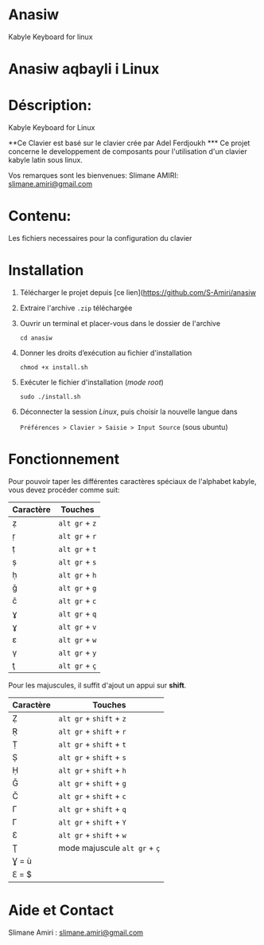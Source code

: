 # Anasiw
Kabyle Keyboard for linux
# Anasiw aqbayli i Linux


Déscription:
=============
Kabyle Keyboard for Linux

**Ce Clavier est basé sur le clavier crée par Adel Ferdjoukh ***
Ce projet concerne le developpement de composants pour l'utilisation d'un clavier kabyle latin sous linux.


Vos remarques sont les bienvenues:
Slimane AMIRI:
slimane.amiri@gmail.com

Contenu:
========
Les fichiers necessaires pour la configuration du clavier

Installation
============

1. Télécharger le projet depuis [ce lien](https://github.com/S-Amiri/anasiw
2. Extraire l'archive `.zip` téléchargée
3. Ouvrir un terminal et placer-vous dans le dossier de l'archive

	`cd anasiw`

4. Donner les droits d’exécution au fichier d'installation
	
	`chmod +x install.sh`

5. Exécuter le fichier d'installation (*mode root*)

	`sudo ./install.sh`

6. Déconnecter la session *Linux*, puis choisir la nouvelle langue dans

	`Préférences > Clavier > Saisie > Input Source` (sous ubuntu)	 	    

Fonctionnement
==============

Pour pouvoir taper les différentes caractères spéciaux de l'alphabet kabyle, vous devez procéder comme suit:

| Caractère | Touches        |
|-----------| ---------------|
| ẓ         | `alt gr` + `z` |
| ṛ         | `alt gr` + `r` |
| ṭ         | `alt gr` + `t` |
| ṣ         | `alt gr` + `s` |
| ḥ         | `alt gr` + `h` |
| ǧ         | `alt gr` + `g` |
| č         | `alt gr` + `c` |
| ɣ         | `alt gr` + `q` |
| ɣ         | `alt gr` + `v` |
| ε         | `alt gr` + `w` |
| γ         | `alt gr` + `y` |
| ţ         | `alt gr` + `ç` |

Pour les majuscules, il suffit d'ajout un appui sur **shift**.

| Caractère | Touches                  |
|-----------| -------------------------|
| Ẓ         | `alt gr` + `shift` + `z` |
| Ṛ         | `alt gr` + `shift` + `r` |
| Ṭ         | `alt gr` + `shift` + `t` |
| Ṣ         | `alt gr` + `shift` + `s` |
| Ḥ         | `alt gr` + `shift` + `h` |
| Ǧ         | `alt gr` + `shift` + `g` |
| Č         | `alt gr` + `shift` + `c` |
| Γ         | `alt gr` + `shift` + `q` |
| Γ         | `alt gr` + `shift` + `Y` |
| Ɛ         | `alt gr` + `shift` + `w` |
| Ţ         | mode majuscule `alt gr` + `ç`|
| Ɣ =  ù    |   
| Ԑ =  $    |


Aide et Contact
===============

Slimane Amiri : slimane.amiri@gmail.com
